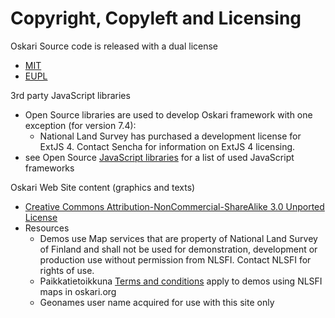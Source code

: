 # Copyright, Copyleft and Licensing

Oskari Source code is released with a dual license

* [MIT](http://www.paikkatietoikkuna.fi/web/fi/mit-lisenssin-ehdot)
* [EUPL](http://www.paikkatietoikkuna.fi/web/fi/eupl-lisenssin-ehdot)

3rd party JavaScript libraries

* Open Source libraries are used to develop Oskari framework with one exception (for version 7.4):
    * National Land Survey has purchased a development license for ExtJS 4. Contact Sencha for information on ExtJS 4 licensing.
* see Open Source [JavaScript libraries](documentation/libraries) for a list of used JavaScript frameworks

Oskari Web Site content (graphics and texts)

* [Creative Commons Attribution-NonCommercial-ShareAlike 3.0 Unported License](http://creativecommons.org/licenses/by-nc-sa/3.0/)
* Resources
    * Demos use Map services that are property of National Land Survey of Finland and shall not be used for demonstration, development or production use without permission from NLSFI. Contact NLSFI for rights of use.
    * Paikkatietoikkuna ​[Terms and conditions](http://www.paikkatietoikkuna.fi/web/en/terms-and-conditions) apply to demos using NLSFI maps in oskari.org
    * Geonames user name acquired for use with this site only